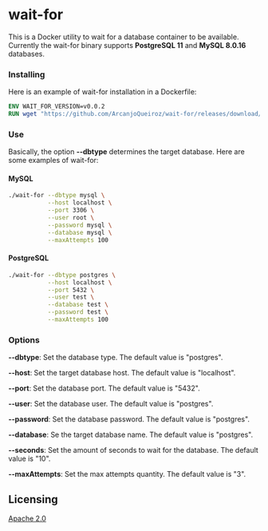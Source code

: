 # wait-for

This is a Docker utility to wait for a database container to be available. Currently the wait-for binary supports **PostgreSQL 11** and **MySQL 8.0.16** databases.

### Installing

Here is an example of wait-for installation in a Dockerfile:

```dockerfile
ENV WAIT_FOR_VERSION=v0.0.2
RUN wget "https://github.com/ArcanjoQueiroz/wait-for/releases/download/${WAIT_FOR_VERSION}/wait-for" && chmod u+x wait-for
  ```


### Use

Basically, the option **--dbtype** determines the target database. Here are some examples of wait-for:

#### MySQL

```sh
./wait-for --dbtype mysql \
           --host localhost \
           --port 3306 \
           --user root \
           --password mysql \
           --database mysql \
           --maxAttempts 100
```

#### PostgreSQL

```sh
./wait-for --dbtype postgres \
           --host localhost \
           --port 5432 \
           --user test \
           --database test \
           --password test \
           --maxAttempts 100
```

### Options

**--dbtype**: Set the database type. The default value is "postgres".

**--host**: Set the target database host. The default value is "localhost".

**--port**: Set the database port. The default value is "5432".

**--user**: Set the database user. The default value is "postgres".

**--password**: Set the database password. The default value is "postgres".

**--database**: Se the target database name. The default value is "postgres".

**--seconds**: Set the amount of seconds to wait for the database. The default value is "10".

**--maxAttempts**: Set the max attempts quantity. The default value is "3".

## Licensing

[Apache 2.0](https://www.apache.org/licenses/LICENSE-2.0.html)
